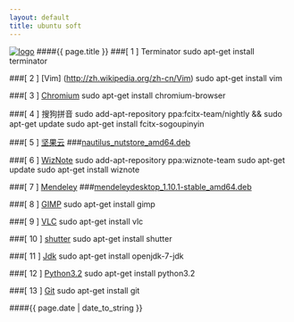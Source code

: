 ```yaml
---
layout: default
title: ubuntu soft
---
```

[![logo](/favicon.ico)](http://agronomyinfo.tk/)
####{{ page.title }}
###\[ 1 \] Terminator
	sudo apt-get install terminator

###\[ 2 \] [Vim] (http://zh.wikipedia.org/zh-cn/Vim)
	sudo apt-get install vim
	
###\[ 3 \] [Chromium](http://zh.wikipedia.org/wiki/Chromium)
	sudo apt-get install chromium-browser
	
###\[ 4 \] 搜狗拼音
	sudo add-apt-repository ppa:fcitx-team/nightly && sudo apt-get update
	sudo apt-get install fcitx-sogoupinyin
	
###\[ 5 \] [坚果云](http://wiki.linuxdeepin.com/index.php?title=%E5%9D%9A%E6%9E%9C%E4%BA%91)
###[nautilus_nutstore_amd64.deb](https://jianguoyun.com/static/exe/installer/ubuntu/nautilus_nutstore_amd64.deb)
	
###\[ 6 \] [WizNote](http://www.wiz.cn/index.html)
	sudo add-apt-repository ppa:wiznote-team
	sudo apt-get update
	sudo apt-get install wiznote
	
###\[ 7 \] [Mendeley](http://en.wikipedia.org/wiki/Mendeley)
###[mendeleydesktop_1.10.1-stable_amd64.deb](http://download.mendeley.com/apt/pool/main/m/mendeleydesktop/mendeleydesktop_1.10.1-stable_amd64.deb)
	
###\[ 8 \] [GIMP](http://zh.wikipedia.org/wiki/GIMP)
	sudo apt-get install gimp
	
###\[ 9 \] [VLC](http://zh.wikipedia.org/wiki/VLC%E5%A4%9A%E5%AA%92%E9%AB%94%E6%92%AD%E6%94%BE%E5%99%A8)
	sudo apt-get install vlc
	
###\[ 10 \] [shutter](http://shutter-project.org/)
	sudo apt-get install shutter
	
###\[ 11 \] [Jdk](http://zh.wikipedia.org/wiki/JDK)
	sudo apt-get install openjdk-7-jdk
	
###\[ 12 \] [Python3.2](http://zh.wikipedia.org/wiki/Python)
	sudo apt-get install python3.2
	
###\[ 13 \] [Git](http://zh.wikipedia.org/wiki/Git)
	sudo apt-get install git
	
####{{ page.date | date_to_string }}
